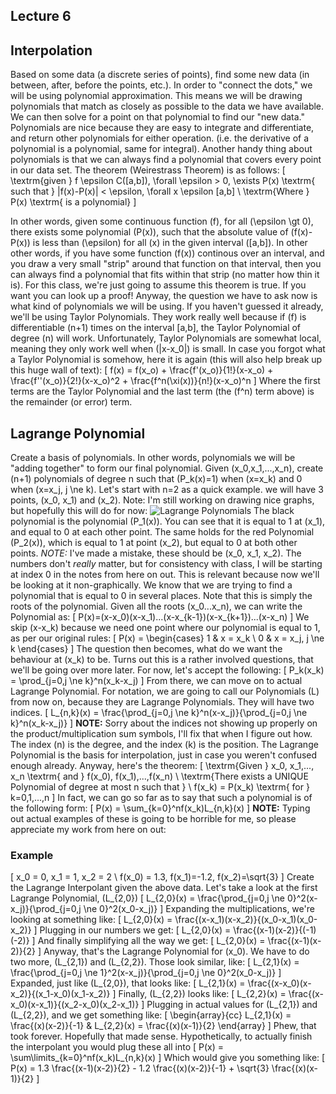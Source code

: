 ## Lecture 6

## Interpolation
Based on some data (a discrete series of points), find some new data (in between, after, before the points, etc.).
In order to "connect the dots," we will be using polynomial approximation. This means we will be drawing polynomials that match as closely as possible to the data we have available. We can then solve for a point on that polynomial to find our "new data."
Polynomials are nice because they are easy to integrate and differentiate, and return other polynomials for either operation. (i.e. the derivative of a polynomial is a polynomial, same for integral).
Another handy thing about polynomials is that we can always find a polynomial that covers every point in our data set. The theorem (Weirestrass Theorem) is as follows:
\[
\textrm{given } f \epsilon C([a,b]), \forall \epsilon > 0, \exists P(x) \textrm{ such that } |f(x)-P(x)| < \epsilon, \forall x \epsilon [a,b] \\
\textrm{Where } P(x) \textrm{ is a polynomial}
\]

In other words, given some continuous function \(f\), for all \(\epsilon \gt 0\), there exists some polynomial \(P(x)\), such that the absolute value of \(f(x)-P(x)\) is less than \(\epsilon\) for all \(x\) in the given interval \([a,b]\).
In other other words, if you have some function \(f(x)\) continous over an interval, and you draw a very small "strip" around that function on that interval, then you can always find a polynomial that fits within that strip (no matter how thin it is).
For this class, we're just going to assume this theorem is true. If you want you can look up a proof!
Anyway, the question we have to ask now is what kind of polynomials we will be using. If you haven't guessed it already, we'll be using Taylor Polynomials. They work really well because if \(f\) is differentiable \(n+1\) times on the interval [a,b], the Taylor Polynomial of degree \(n\) will work. Unfortunately, Taylor Polynomials are somewhat local, meaning they only work well when \(|x-x_0|\) is small.
In case you forgot what a Taylor Polynomial is somehow, here it is again (this will also help break up this huge wall of text):
\[
f(x) = f(x_o) + \frac{f'(x_o)}{1!}(x-x_o) + \frac{f''(x_o)}{2!}(x-x_o)^2 + \frac{f^n(\xi(x))}{n!}(x-x_o)^n
\]
Where the first terms are the Taylor Polynomial and the last term (the \(f^n\) term above) is the remainder (or error) term.
## Lagrange Polynomial
Create a basis of polynomials. In other words, polynomials we will be "adding together" to form our final polynomial.
Given \(x_0,x_1,...,x_n\), create \(n+1\) polynomials of degree n such that \(P_k(x)=1\) when \(x=x_k\) and 0 when \(x=x_j, j \ne k\).
Let's start with n=2 as a quick example. we will have 3 points, \(x_0, x_1\) and \(x_2\).
Note: I'm still working on drawing nice graphs, but hopefully this will do for now:
![Lagrange Polynomials](https://i.imgur.com/Eyy4tqk.png)
The black polynomial is the polynomial \(P_1(x)\). You can see that it is equal to 1 at \(x_1\), and equal to 0 at each other point. The same holds for the red Polynomial \(P_2(x)\), which is equal to 1 at point \(x_2\), but equal to 0 at both other points. *NOTE:* I've made a mistake, these should be \(x_0, x_1, x_2\). The numbers don't <i>really</i> matter, but for consistency with class, I will be starting at index 0 in the notes from here on out.
This is relevant because now we'll be looking at it non-graphically. We know that we are trying to find a polynomial that is equal to 0 in several places. Note that this is simply the roots of the polynomial. Given all the roots \(x_0...x_n\), we can write the Polynomial as:
\[
P(x)=(x-x_0)(x-x_1)...(x-x_{k-1})(x-x_{k+1})...(x-x_n)
\]
We skip \(x-x_k\) because we need one point where our polynomial is equal to 1, as per our original rules:
\[
P(x) =
\begin{cases}
1 & x = x_k \\
0 & x = x_j, j \ne k
\end{cases}
\]
The question then becomes, what do we want the behaviour at \(x_k\) to be. Turns out this is a rather involved questions, that we'll be going over more later. For now, let's accept the following:
\[
P_k(x_k) = \prod_{j=0,j \ne k}^n(x_k-x_j)
\]
From there, we can move on to actual Lagrange Polynomial. For notation, we are going to call our Polynomials \(L\) from now on, because they are Lagrange Polynomials. They will have two indices.
\[
L_{n,k}(x) = \frac{\prod_{j=0,j \ne k}^n(x-x_j)}{\prod_{j=0,j \ne k}^n(x_k-x_j)}
\]
**NOTE:** Sorry about the indices not showing up properly on the product/multiplication sum symbols, I'll fix that when I figure out how.
The index \(n\) is the degree, and the index \(k\) is the position. The Lagrange Polynomial is the basis for interpolation, just in case you weren't confused enough already. Anyway, here's the theorem:
\[
\textrm{Given } x_0, x_1,..., x_n \textrm{ and } f(x_0), f(x_1),...,f(x_n) \\
\textrm{There exists a UNIQUE Polynomial of degree at most n such that } \\
f(x_k) = P(x_k) \textrm{ for } k=0,1,...,n
\]
In fact, we can go so far as to say that such a polynomial is of the following form:
\[
P(x) = \sum_{k=0}^nf(x_k)L_{n,k}(x)
\]
**NOTE:** Typing out actual examples of these is going to be horrible for me, so please appreciate my work from here on out:
### Example
\[
x_0 = 0, x_1 = 1, x_2 = 2 \\
f(x_0) = 1.3, f(x_1)=-1.2, f(x_2)=\sqrt{3}
\]
Create the Lagrange Interpolant given the above data.
Let's take a look at the first Lagrange Polynomial, \(L_{2,0}\)
\[
L_{2,0}(x) = \frac{\prod_{j=0,j \ne 0}^2(x-x_j)}{\prod_{j=0,j \ne 0}^2(x_0-x_j)}
\]
Expanding the multiplications, we're looking at something like:
\[
L_{2,0}(x) = \frac{(x-x_1)(x-x_2)}{(x_0-x_1)(x_0-x_2)}
\]
Plugging in our numbers we get:
\[
L_{2,0}(x) = \frac{(x-1)(x-2)}{(-1)(-2)}
\]
And finally simplifying all the way we get:
\[
L_{2,0}(x) = \frac{(x-1)(x-2)}{2}
\]
Anyway, that's the Lagrange Polynomial for \(x_0\). We have to do two more, \(L_{2,1}\) and \(L_{2,2}\). Those look similar, like:
\[
L_{2,1}(x) = \frac{\prod_{j=0,j \ne 1}^2(x-x_j)}{\prod_{j=0,j \ne 0}^2(x_0-x_j)}
\]
Expanded, just like \(L_{2,0}\), that looks like:
\[
L_{2,1}(x) = \frac{(x-x_0)(x-x_2)}{(x_1-x_0)(x_1-x_2)}
\]
Finally, \(L_{2,2}\) looks like:
\[
L_{2,2}(x) = \frac{(x-x_0)(x-x_1)}{(x_2-x_0)(x_2-x_1)}
\]
Plugging in actual values for \(L_{2,1}\) and \(L_{2,2}\), and we get something like:
\[
\begin{array}{cc}
L_{2,1}(x) = \frac{(x)(x-2)}{-1} & L_{2,2}(x) = \frac{(x)(x-1)}{2}
\end{array}
\]
Phew, that took forever. Hopefully that made sense. Hypothetically, to actually finish the interpolant you would plug these all into
\[
P(x) = \sum\limits_{k=0}^nf(x_k)L_{n,k}(x)
\]
Which would give you something like:
\[
P(x) = 1.3 \frac{(x-1)(x-2)}{2} - 1.2 \frac{(x)(x-2)}{-1} + \sqrt{3} \frac{(x)(x-1)}{2}
\]
